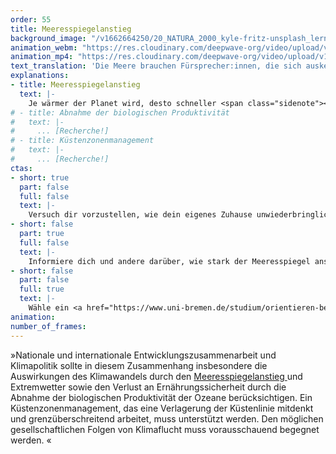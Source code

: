 ```yaml
---
order: 55
title: Meeresspiegelanstieg
background_image: "/v1662664250/20_NATURA_2000_kyle-fritz-unsplash_lern2r_bgz3ot.jpg#4cd4ff"
animation_webm: "https://res.cloudinary.com/deepwave-org/video/upload/v1722436474/mo55_zyk7yh.webm"
animation_mp4: "https://res.cloudinary.com/deepwave-org/video/upload/v1721821320/mo55_qttrmr.mp4"
text_translation: 'Die Meere brauchen Fürsprecher:innen, die sich auskennen. Weil sie mit den Meeren leben. Weil sie wissen, was auf uns alle zukommt, weil sie es jetzt schon erleben. Und wir brauchen politische Strukturen, in denen sie etwas zu sagen haben. '
explanations:
- title: Meeresspiegelanstieg
  text: |-
    Je wärmer der Planet wird, desto schneller <span class="sidenote"><cite class="icon-link_external"><a href="https://www.geomar.de/entdecken/meeresspiegel" target="_blank" rel="noopener">"Der Meeresspiegelanstieg nimmt an Fahrt auf! Wo ist Endstation?" / GEOMAR</a></cite><span>steigt</span></span> der Meeresspiegel – bekanntermaßen durch das Abschmelzen der Polkappen, weniger bekanntermaßen durch die thermische Ausdehnung des Meerwassers, noch weniger bekanntermaßen mit großen regionalen <span class="sidenote"><cite class="icon-link_external"><a href="https://sealevel.nasa.gov/faq/9/are-sea-levels-rising-the-same-all-over-the-world-as-if-were-filling-a-giant-bathtub/" target="_blank" rel="noopener">"Are sea levels rising the same all over the world, as if we're filling a giant bathtub?" / NASA Sea Level Change</a></cite><span>Schwankungen</span></span>. Langfristige Projektionen für den erwartbaren Anstieg sind superkomplex, weil dafür viele Annahmen gemacht werden müssen. Der IPCC bietet dafür ganze sieben verschiedene <span class="sidenote"><cite class="icon-link_external"><a href="https://sealevel.nasa.gov/ipcc-ar6-sea-level-projection-tool?type=global&data_layer=scenario" target="_blank" rel="noopener">"Projected Sea Level Rise Under Different SSP Scenarios" / NASA Sea Level Change</a></cite><span>Szenarien</span></span> an, die vor allem davon abhängen, wie entschieden und schnell es der Weltgemeinschaft gelingt, mit dem Verbrennen von Zeug aufzuhören; sie reichen von 18 bis 23 Zentimeter im Jahr 2050; von 57 bis 132 Zentimeter im Jahr <span class="expander"><span class="trigger">2150.</span><span class="info">mit teilweise sehr großen Unsicherheitsmargen rundherum, die auch ein Maximum von 5 Metern und mehr nicht völlig ausschließen - und wohlgemerkt durchschnittlich, mit großer regionaler Streuung. An der Ostküste der USA zum Beispiel <span class="sidenote"><cite class="icon-link_external"><a href="https://www.geomar.de/entdecken/meeresspiegel" target="_blank" rel="noopener">"Der Meeresspiegelanstieg nimmt an Fahrt auf! Wo ist Endstation?" / GEOMAR</a></cite><span>steigt</span></span> das Wasser laut einer <a href="https://www.theguardian.com/environment/2012/jun/24/us-east-coast-sea-level-rise" target="_blank">Nature-Studie</a> 3-4mal so schnell wie im globalen Durchschnitt</span></span> Um diese auf den ersten Blick scheinbar kleinen Zahlen in Relation zu setzen: <span class="sidenote"><cite class="icon-link_external"><a href="https://www.nrdc.org/stories/bangladesh-country-underwater-culture-move" target="_blank" rel="noopener">"Bangladesh: A Country Underwater, a Culture on the Move" / Natural Resources Defense Council</a></cite><span>Bangladesh</span></span> zum Beispiel wird bis 2050 voraussichtlich 17% seiner Landfläche verlieren, und damit um die 20 Millionen Menschen ihr Zuhause. Die <span class="sidenote"><cite class="icon-link_external"><a href="https://only.one/read/sinking-islands-rising-costs" target="_blank" rel="noopener">"Sinking islands, rising costs: The Maldives’ race against climate change" / Only One</a></cite><span>Malediven</span></span> könnten bis 2050 zu 80% unbewohnbar sein. <span class="sidenote"><cite class="icon-link_external"><a href="https://earth.org/sea-level-rise-nyc/" target="_blank" rel="noopener">"Sea Level Rise NYC: Causes, Consequences, and Solutions" / Earth.org</a></cite><span>New York</span></span> darf sich auf regelmäßige Überflutungen seiner <span class="expander"><span class="trigger">U-Bahn-Schächte einstellen.</span><span class="info">Für eine emotionale, ästhetische, spannende und trotz allem Leid erstaunlich inspirierende Veranschaulichung eines überfluteten Big Apple lese man unbedingt Kim Stanley Robinsons Roman <a href="https://www.inverse.com/science/28753-new-york-2140-kim-stanley-robinson-sea-level" target="_blank"><span class="sidenote"><cite class="icon-link_external"><a href="https://earth.org/sea-level-rise-nyc/" target="_blank" rel="noopener">"Sea Level Rise NYC: Causes, Consequences, and Solutions" / Earth.org</a></cite><span>New York</span></span> 2140</a></span></span>
# - title: Abnahme der biologischen Produktivität
#   text: |-
#     ... [Recherche!]
# - title: Küstenzonenmanagement
#   text: |-
#     ... [Recherche!]
ctas:
- short: true
  part: false
  full: false
  text: |-
    Versuch dir vorzustellen, wie dein eigenes Zuhause unwiederbringlich durch den steigenden Meeresspiegel überflutet wird.
- short: false
  part: true
  full: false
  text: |-
    Informiere dich und andere darüber, wie stark der Meeresspiegel ansteigen könnte, zum Beispiel <a href="https://coastal.climatecentral.org/map/6/6.0221/54.3623/?theme=sea_level_rise&map_type=coastal_dem_comparison&basemap=roadmap&contiguous=true&elevation_model=best_available&forecast_year=2100&pathway=rcp85&percentile=p95&refresh=true&return_level=return_level_1&rl_model=coast_rp&slr_model=kopp_2017" target="_blank">hier</a>
- short: false
  part: false
  full: true
  text: |-
    Wähle ein <a href="https://www.uni-bremen.de/studium/orientieren-bewerben/studienangebot/dbs/study/19?cHash=9c3807421f70089834bedb08e209387e" target="_blank">Studium</a> oder Job in den Bereichen Umweltplanung, Naturschutz, Biologie oder Jura, um dich für eine Abmilderung der Klimakrise einzusetzen.
animation:
number_of_frames:
---
```

»Nationale und internationale Entwicklungszusammenarbeit und Klimapolitik sollte in diesem Zusammenhang insbesondere die Auswirkungen des Klimawandels durch den [Meeresspiegelanstieg ](# "Meeresspiegelanstieg")und Extremwetter sowie den Verlust an Ernährungssicherheit durch die Abnahme der biologischen Produktivität der Ozeane berücksichtigen. Ein Küstenzonenmanagement, das eine Verlagerung der Küstenlinie mitdenkt und grenzüberschreitend arbeitet, muss unterstützt werden. Den möglichen gesellschaftlichen Folgen von Klimaflucht muss vorausschauend begegnet werden. «